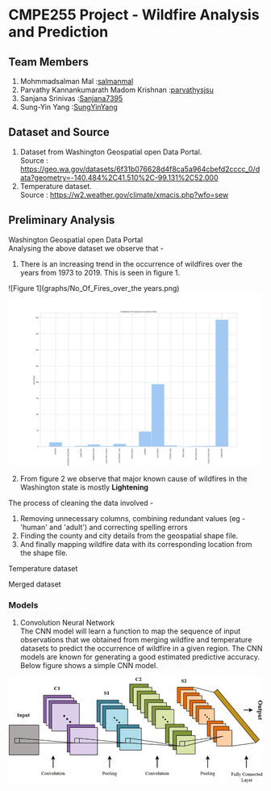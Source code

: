 # CMPE255 Project - Wildfire Analysis and Prediction

## Team Members
1. Mohmmadsalman Mal :[salmanmal](https://github.com/salmanmal)
2. Parvathy Kannankumarath Madom Krishnan :[parvathysjsu](https://github.com/parvathysjsu)
3. Sanjana Srinivas :[Sanjana7395](https://github.com/Sanjana7395)
4. Sung-Yin Yang :[SungYinYang](https://github.com/SungYinYang)

## Dataset and Source
1. Dataset from Washington Geospatial open Data Portal.  
Source : https://geo.wa.gov/datasets/6f31b076628d4f8ca5a964cbefd2cccc_0/data?geometry=-140.484%2C41.510%2C-99.131%2C52.000    
2. Temperature dataset.     
Source : https://w2.weather.gov/climate/xmacis.php?wfo=sew

## Preliminary Analysis
Washington Geospatial open Data Portal  
Analysing the above dataset we observe that -   
1. There is an increasing trend in the occurrence of wildfires over the years from 1973 to 2019.
This is seen in figure 1.  

![Figure 1](graphs/No_Of_Fires_over_the years.png) ![Figure 2](graphs/wildfire_causes_chart.png) 

2. From figure 2 we observe that major known cause of wildfires in the Washington state is mostly **Lightening**

The process of cleaning the data involved - 
1. Removing unnecessary columns, combining redundant values (eg - 'human' and 'adult') and
correcting spelling errors
2. Finding the county and city details from the geospatial shape file.
3. And finally mapping wildfire data with its corresponding location from the shape file.

Temperature dataset 

Merged dataset  

### Models
1. Convolution Neural Network      
The CNN model will learn a function to map the sequence of input observations that we obtained from merging wildfire
and temperature datasets to predict the occurrence of wildfire in a given region. The CNN models are known for 
generating a good estimated predictive accuracy. Below figure shows a simple CNN model.

![CNN model](graphs/model_images/cnn.png)



